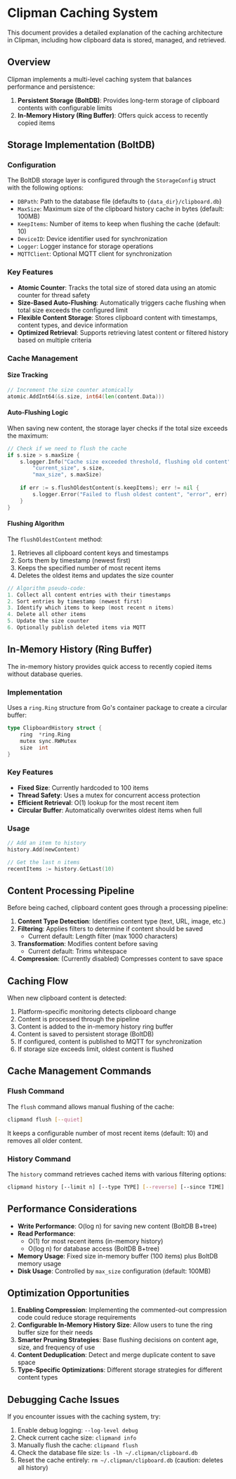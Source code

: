 # Clipman Caching System

This document provides a detailed explanation of the caching architecture in Clipman, including how clipboard data is stored, managed, and retrieved.

## Overview

Clipman implements a multi-level caching system that balances performance and persistence:

1. **Persistent Storage (BoltDB)**: Provides long-term storage of clipboard contents with configurable limits
2. **In-Memory History (Ring Buffer)**: Offers quick access to recently copied items

## Storage Implementation (BoltDB)

### Configuration

The BoltDB storage layer is configured through the `StorageConfig` struct with the following options:

- `DBPath`: Path to the database file (defaults to `{data_dir}/clipboard.db`)
- `MaxSize`: Maximum size of the clipboard history cache in bytes (default: 100MB)
- `KeepItems`: Number of items to keep when flushing the cache (default: 10)
- `DeviceID`: Device identifier used for synchronization
- `Logger`: Logger instance for storage operations
- `MQTTClient`: Optional MQTT client for synchronization

### Key Features

- **Atomic Counter**: Tracks the total size of stored data using an atomic counter for thread safety
- **Size-Based Auto-Flushing**: Automatically triggers cache flushing when total size exceeds the configured limit
- **Flexible Content Storage**: Stores clipboard content with timestamps, content types, and device information
- **Optimized Retrieval**: Supports retrieving latest content or filtered history based on multiple criteria

### Cache Management

#### Size Tracking

```go
// Increment the size counter atomically
atomic.AddInt64(&s.size, int64(len(content.Data)))
```

#### Auto-Flushing Logic

When saving new content, the storage layer checks if the total size exceeds the maximum:

```go
// Check if we need to flush the cache
if s.size > s.maxSize {
    s.logger.Info("Cache size exceeded threshold, flushing old content",
        "current_size", s.size,
        "max_size", s.maxSize)
    
    if err := s.flushOldestContent(s.keepItems); err != nil {
        s.logger.Error("Failed to flush oldest content", "error", err)
    }
}
```

#### Flushing Algorithm

The `flushOldestContent` method:

1. Retrieves all clipboard content keys and timestamps
2. Sorts them by timestamp (newest first)
3. Keeps the specified number of most recent items
4. Deletes the oldest items and updates the size counter

```go
// Algorithm pseudo-code:
1. Collect all content entries with their timestamps
2. Sort entries by timestamp (newest first)
3. Identify which items to keep (most recent n items)
4. Delete all other items
5. Update the size counter
6. Optionally publish deleted items via MQTT
```

## In-Memory History (Ring Buffer)

The in-memory history provides quick access to recently copied items without database queries.

### Implementation

Uses a `ring.Ring` structure from Go's container package to create a circular buffer:

```go
type ClipboardHistory struct {
    ring  *ring.Ring
    mutex sync.RWMutex
    size  int
}
```

### Key Features

- **Fixed Size**: Currently hardcoded to 100 items
- **Thread Safety**: Uses a mutex for concurrent access protection
- **Efficient Retrieval**: O(1) lookup for the most recent item
- **Circular Buffer**: Automatically overwrites oldest items when full

### Usage

```go
// Add an item to history
history.Add(newContent)

// Get the last n items
recentItems := history.GetLast(10)
```

## Content Processing Pipeline

Before being cached, clipboard content goes through a processing pipeline:

1. **Content Type Detection**: Identifies content type (text, URL, image, etc.)
2. **Filtering**: Applies filters to determine if content should be saved
   - Current default: Length filter (max 1000 characters)
3. **Transformation**: Modifies content before saving
   - Current default: Trims whitespace
4. **Compression**: (Currently disabled) Compresses content to save space

## Caching Flow

When new clipboard content is detected:

1. Platform-specific monitoring detects clipboard change
2. Content is processed through the pipeline
3. Content is added to the in-memory history ring buffer
4. Content is saved to persistent storage (BoltDB)
5. If configured, content is published to MQTT for synchronization
6. If storage size exceeds limit, oldest content is flushed

## Cache Management Commands

### Flush Command

The `flush` command allows manual flushing of the cache:

```bash
clipmand flush [--quiet]
```

It keeps a configurable number of most recent items (default: 10) and removes all older content.

### History Command

The `history` command retrieves cached items with various filtering options:

```bash
clipmand history [--limit n] [--type TYPE] [--reverse] [--since TIME] [--before TIME] [--min-size BYTES] [--max-size BYTES] [--json]
```

## Performance Considerations

- **Write Performance**: O(log n) for saving new content (BoltDB B+tree)
- **Read Performance**: 
  - O(1) for most recent items (in-memory history)
  - O(log n) for database access (BoltDB B+tree)
- **Memory Usage**: Fixed size in-memory buffer (100 items) plus BoltDB memory usage
- **Disk Usage**: Controlled by `max_size` configuration (default: 100MB)

## Optimization Opportunities

1. **Enabling Compression**: Implementing the commented-out compression code could reduce storage requirements
2. **Configurable In-Memory History Size**: Allow users to tune the ring buffer size for their needs
3. **Smarter Pruning Strategies**: Base flushing decisions on content age, size, and frequency of use
4. **Content Deduplication**: Detect and merge duplicate content to save space
5. **Type-Specific Optimizations**: Different storage strategies for different content types

## Debugging Cache Issues

If you encounter issues with the caching system, try:

1. Enable debug logging: `--log-level debug`
2. Check current cache size: `clipmand info`
3. Manually flush the cache: `clipmand flush`
4. Check the database file size: `ls -lh ~/.clipman/clipboard.db`
5. Reset the cache entirely: `rm ~/.clipman/clipboard.db` (caution: deletes all history) 